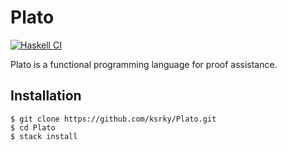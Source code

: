 # Plato

[![Haskell CI](https://github.com/ksrky/Plato/actions/workflows/haskell.yml/badge.svg)](https://github.com/ksrky/Plato/actions/workflows/haskell.yml)

Plato is a functional programming language for proof assistance.

## Installation

```command
$ git clone https://github.com/ksrky/Plato.git
$ cd Plato
$ stack install
```
